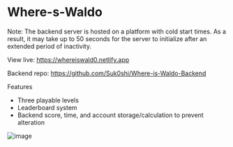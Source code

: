 # Where-s-Waldo

Note: The backend server is hosted on a platform with cold start times. As a result, it may take up to 50 seconds for the server to initialize after an extended period of inactivity.

View live: https://whereiswald0.netlify.app

Backend repo: https://github.com/Suk0shi/Where-is-Waldo-Backend

Features 
- Three playable levels
- Leaderboard system 
- Backend score, time, and account storage/calculation to prevent alteration 

![image](https://github.com/Suk0shi/Where-is-Waldo-photo-tagging-/assets/144342852/ae7a3c27-507a-4a4c-a575-1b4f29073297)

